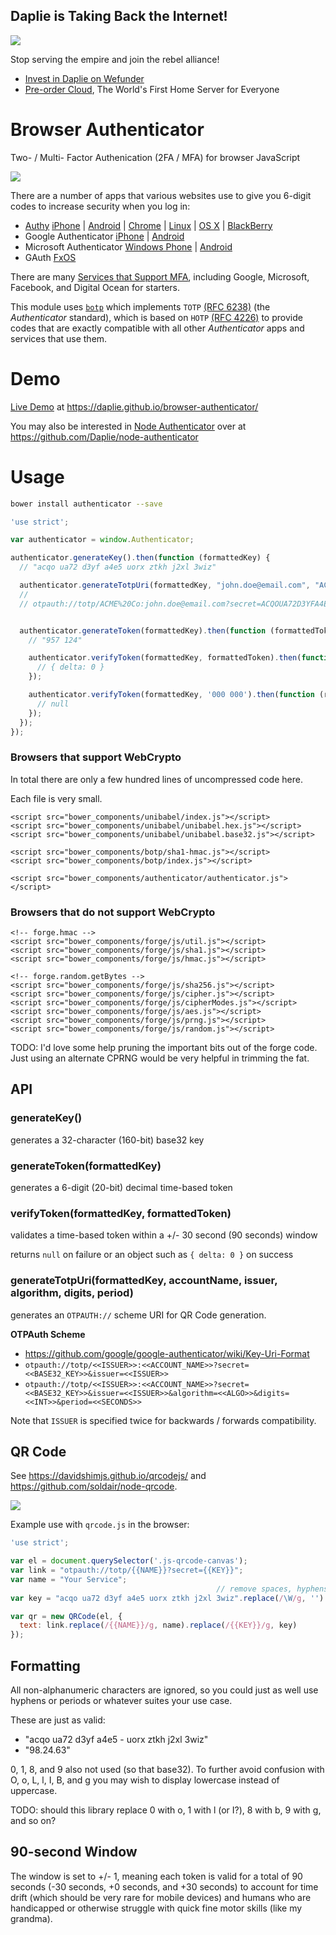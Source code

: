 Daplie is Taking Back the Internet!
--------------

[![](https://daplie.github.com/igg/images/ad-developer-rpi-white-890x275.jpg?v2)](https://daplie.com/preorder/)

Stop serving the empire and join the rebel alliance!

* [Invest in Daplie on Wefunder](https://daplie.com/invest/)
* [Pre-order Cloud](https://daplie.com/preorder/), The World's First Home Server for Everyone

# Browser Authenticator

Two- / Multi- Factor Authenication (2FA / MFA) for browser JavaScript

[![](http://i.imgur.com/sdvMdbo.png)](https://daplie.github.io/browser-authenticator/)
<!-- ![](https://blog.authy.com/assets/posts/authenticator.png) -->

There are a number of apps that various websites use to give you 6-digit codes to increase security when you log in:

* [Authy](https://www.authy.com/personal/) [iPhone](https://itunes.apple.com/us/app/authy/id494168017?mt=8) | [Android](https://play.google.com/store/apps/details?id=com.authy.authy&hl=en) | [Chrome](https://chrome.google.com/webstore/detail/authy/gaedmjdfmmahhbjefcbgaolhhanlaolb?hl=en) | [Linux](https://www.authy.com/personal/) | [OS X](https://www.authy.com/personal/) | [BlackBerry](https://appworld.blackberry.com/webstore/content/38831914/?countrycode=US&lang=en)
* Google Authenticator [iPhone](https://itunes.apple.com/us/app/google-authenticator/id388497605?mt=8) | [Android](https://play.google.com/store/apps/details?id=com.google.android.apps.authenticator2&hl=en)
* Microsoft Authenticator [Windows Phone](https://www.microsoft.com/en-us/store/apps/authenticator/9wzdncrfj3rj) | [Android](https://play.google.com/store/apps/details?id=com.microsoft.msa.authenticator)
* GAuth [FxOS](https://marketplace.firefox.com/app/gauth/)

There are many [Services that Support MFA](http://lifehacker.com/5938565/heres-everywhere-you-should-enable-two-factor-authentication-right-now),
including Google, Microsoft, Facebook, and Digital Ocean for starters.

This module uses [`botp`](https://github.com/Daplie/botp) which implements `TOTP` [(RFC 6238)](https://www.ietf.org/rfc/rfc6238.txt)
(the *Authenticator* standard), which is based on `HOTP` [(RFC 4226)](https://www.ietf.org/rfc/rfc4226.txt)
to provide codes that are exactly compatible with all other *Authenticator* apps and services that use them.

Demo
====

[Live Demo](https://daplie.github.io/browser-authenticator/) at <https://daplie.github.io/browser-authenticator/>

You may also be interested in [Node Authenticator](https://github.com/Daplie/node-authenticator) over at <https://github.com/Daplie/node-authenticator>

Usage
=====

```bash
bower install authenticator --save
```

```javascript
'use strict';

var authenticator = window.Authenticator;

authenticator.generateKey().then(function (formattedKey) {
  // "acqo ua72 d3yf a4e5 uorx ztkh j2xl 3wiz"

  authenticator.generateTotpUri(formattedKey, "john.doe@email.com", "ACME Co", 'SHA1', 6, 30);
  //
  // otpauth://totp/ACME%20Co:john.doe@email.com?secret=ACQOUA72D3YFA4E5UORXZTKHJ2XL3WIZ&issuer=ACME%20Co&algorithm=SHA1&digits=6&period=30


  authenticator.generateToken(formattedKey).then(function (formattedToken) {
    // "957 124"

    authenticator.verifyToken(formattedKey, formattedToken).then(function (result) {
      // { delta: 0 }
    });

    authenticator.verifyToken(formattedKey, '000 000').then(function (result) {
      // null
    });
  });
});
```

### Browsers that support WebCrypto

In total there are only a few hundred lines of uncompressed code here.

Each file is very small.

```
<script src="bower_components/unibabel/index.js"></script>
<script src="bower_components/unibabel/unibabel.hex.js"></script>
<script src="bower_components/unibabel/unibabel.base32.js"></script>

<script src="bower_components/botp/sha1-hmac.js"></script>
<script src="bower_components/botp/index.js"></script>

<script src="bower_components/authenticator/authenticator.js"></script>
```

### Browsers that do not support WebCrypto

```
<!-- forge.hmac -->
<script src="bower_components/forge/js/util.js"></script>
<script src="bower_components/forge/js/sha1.js"></script>
<script src="bower_components/forge/js/hmac.js"></script>

<!-- forge.random.getBytes -->
<script src="bower_components/forge/js/sha256.js"></script>
<script src="bower_components/forge/js/cipher.js"></script>
<script src="bower_components/forge/js/cipherModes.js"></script>
<script src="bower_components/forge/js/aes.js"></script>
<script src="bower_components/forge/js/prng.js"></script>
<script src="bower_components/forge/js/random.js"></script>
```

TODO: I'd love some help pruning the important bits out of the forge code.
Just using an alternate CPRNG would be very helpful in trimming the fat.

## API

### generateKey()

generates a 32-character (160-bit) base32 key

### generateToken(formattedKey)

generates a 6-digit (20-bit) decimal time-based token

### verifyToken(formattedKey, formattedToken)

validates a time-based token within a +/- 30 second (90 seconds) window

returns `null` on failure or an object such as `{ delta: 0 }` on success

### generateTotpUri(formattedKey, accountName, issuer, algorithm, digits, period)

generates an `OTPAUTH://` scheme URI for QR Code generation.

**OTPAuth Scheme**

* <https://github.com/google/google-authenticator/wiki/Key-Uri-Format>
* `otpauth://totp/<<ISSUER>>:<<ACCOUNT_NAME>>?secret=<<BASE32_KEY>>&issuer=<<ISSUER>>`
* `otpauth://totp/<<ISSUER>>:<<ACCOUNT_NAME>>?secret=<<BASE32_KEY>>&issuer=<<ISSUER>>&algorithm=<<ALGO>>&digits=<<INT>>&period=<<SECONDS>>`

Note that `ISSUER` is specified twice for backwards / forwards compatibility.

QR Code
-------

See <https://davidshimjs.github.io/qrcodejs/> and <https://github.com/soldair/node-qrcode>.

![](http://cdn9.howtogeek.com/wp-content/uploads/2014/10/sshot-7-22.png)

Example use with `qrcode.js` in the browser:

```javascript
'use strict';

var el = document.querySelector('.js-qrcode-canvas');
var link = "otpauth://totp/{{NAME}}?secret={{KEY}}";
var name = "Your Service";
                                              // remove spaces, hyphens, equals, whatever
var key = "acqo ua72 d3yf a4e5 uorx ztkh j2xl 3wiz".replace(/\W/g, '').toLowerCase();

var qr = new QRCode(el, {
  text: link.replace(/{{NAME}}/g, name).replace(/{{KEY}}/g, key)
});
```

Formatting
----------

All non-alphanumeric characters are ignored, so you could just as well use hyphens
or periods or whatever suites your use case.

These are just as valid:

* "acqo ua72 d3yf a4e5 - uorx ztkh j2xl 3wiz"
* "98.24.63"

0, 1, 8, and 9 also not used (so that base32).
To further avoid confusion with O, o, L, l, I, B, and g
you may wish to display lowercase instead of uppercase.

TODO: should this library replace 0 with o, 1 with l (or I?), 8 with b, 9 with g, and so on?

90-second Window
----------------

The window is set to +/- 1, meaning each token is valid for a total of 90 seconds
(-30 seconds, +0 seconds, and +30 seconds)
to account for time drift (which should be very rare for mobile devices)
and humans who are handicapped or otherwise struggle with quick fine motor skills (like my grandma).
